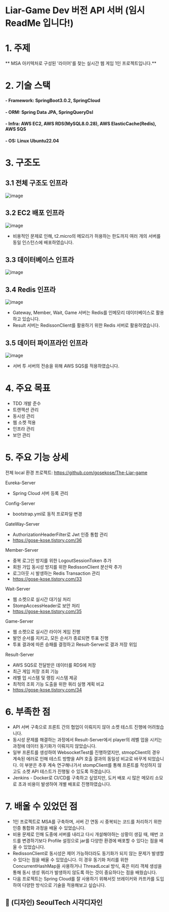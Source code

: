 Liar-Game Dev 버전 API 서버 (임시 ReadMe 입니다!)
======================

# 1. 주제 
** MSA 아키텍처로 구성된 '라이어'를 찾는 실시간 웹 게임 1인 프로젝트입니다.**


# 2. 기술 스택
#### - Framework: SpringBoot3.0.2, SpringCloud </br>
#### - ORM: Spring Data JPA, SpringQueryDsl </br>
#### - Infra: AWS EC2, AWS RDS(MySQL8.0.28), AWS ElasticCache(Redis), AWS SQS </br>
#### - OS: Linux Ubuntu22.04


# 3. 구조도
## 3.1 전체 구조도 인프라
![image](https://user-images.githubusercontent.com/88478829/229703902-6bfbfc68-c2e2-4521-8aa9-97264d1e98ac.png)

## 3.2 EC2 배포 인프라
![image](https://user-images.githubusercontent.com/88478829/229705478-5d6165f9-c21b-496f-bc04-210c0a16f5f4.png)
- 비용적인 문제로 인해, t2.micro의 메모리가 허용하는 한도까지 여러 개의 서버를 동일 인스턴스에 배포하였습니다. 

## 3.3 데이터베이스 인프라
![image](https://user-images.githubusercontent.com/88478829/229705548-30c05032-9ad9-4677-8d05-3e6dd0de61df.png)

## 3.4 Redis 인프라
![image](https://user-images.githubusercontent.com/88478829/229705666-484faa1d-5194-424f-9bc0-486500a1d59c.png)
- Gateway, Member, Wait, Game 서버는 Redis를 인메모리 데이터베이스로 활용하고 있습니다.
- Result 서버는 RedissonClient를 활용하기 위한 Redis 서버로 활용하였습니다.

## 3.5 데이터 파이프라인 인프라
![image](https://user-images.githubusercontent.com/88478829/229705736-41b21ab1-8b77-4ead-ac8b-1f899e1eb8c1.png)
- 서버 투 서버의 전송을 위해 AWS SQS를 적용하였습니다.

# 4. 주요 목표
- TDD 개발 준수
- 트랜잭션 관리
- 동시성 관리
- 웹 소켓 적용
- 인프라 관리
- 보안 관리


# 5. 주요 기능 상세
전체 local 환경 프로젝트: https://github.com/gosekose/The-Liar-game

Eureka-Server
- Spring Cloud 서버 등록 관리

Config-Server
- bootstrap.yml로 동적 프로파일 변경

GateWay-Server
- AuthorizationHeaderFilter로 Jwt 인증 통합 관리
- https://gose-kose.tistory.com/36

Member-Server
- 중복 로그인 방지를 위한 LogoutSessionToken 추가
- 회원 가입 동시성 방지를 위한 RedissonClient 분산락 추가
- 로그아웃 시 발생하는 Redis Transaction 관리
- https://gose-kose.tistory.com/33

Wait-Server
- 웹 소켓으로 실시간 대기실 처리
- StompAccessHeader로 보안 처리
- https://gose-kose.tistory.com/35

Game-Server
- 웹 소켓으로 실시간 라이어 게임 진행
- 발언 순서를 지키고, 모든 순서가 종료되면 투표 진행
- 투표 결과에 따른 승패를 결정하고 Result-Server로 결과 저장 위임

Result-Server
- AWS SQS로 전달받은 데이터를 RDS에 저장
- 최근 게임 저장 조회 기능
- 레벨 업 시스템 및 랭킹 시스템 제공
- 최적의 조회 기능 도출을 위한 쿼리 실행 계획 비교
- https://gose-kose.tistory.com/34

# 6. 부족한 점
- API 서버 구축으로 프론트 간의 협업이 이뤄지지 않아 소켓 테스트 진행에 어려웠습니다.
- 동시성 문제를 해결하는 과정에서 Result-Server에서 player의 레벨 업을 시키는 과정에 데이터 동기화가 이뤄지지 않았습니다.
- 일부 프론트를 생성하여 WebsocketTest를 진행하였지만, stmopClient의 경우 계속된 에러로 인해 테스트 방향을 API 호출 결과의 동일성 비교로 바꾸게 되었습니다. 이 부분은 추후 계속 연구해나가서 stompClient를 통해 프론트를 작성하지 않고도 소켓 API 테스트가 진행될 수 있도록 하겠습니다.
- Jenkins - Docker로 CI/CD를 구축하고 싶었지만, 도커 배포 시 많은 메모리 소모로 초과 비용이 발생하여 개별 배포로 진행하였습니다.

# 7. 배울 수 있었던 점
- 1인 프로젝트로 MSA를 구축하며, 서버 간 연동 시 중복되는 코드를 처리하기 위한 인증 통합화 과정을 배울 수 있었습니다.
- 비용 문제로 인해 도중에 서버를 내리고 다시 개설해야하는 상황이 생길 때, 매번 코드를 변경하기보다 Profile 설정으로 jar를 다양한 환경에 배포할 수 있다는 점을 배울 수 있었습니다.
- RedissonClient로 동시성은 제어 가능하더라도 동기화가 되지 않는 문제가 발생할 수 있다는 점을 배울 수 있었습니다. 이 경우 동기화 처리를 위한 ConcurrentHashMap을 사용하거나 ThreadLocal 방식, 혹은 미리 객체 생성을 통해 동시 생성 쿼리가 발생하지 않도록 하는 것이 중요하다는 점을 배웠습니다.
- 다음 프로젝트는 Spring Cloud를 잘 사용하기 위해서킷 브레이커와 카프카를 도입하여 다양한 방식으로 기술을 적용해보고 싶습니다.


## 👏 (디자인) SeoulTech 시각디자인



